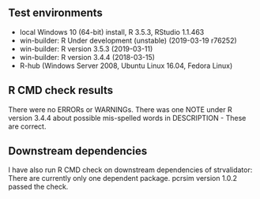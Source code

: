 ## Test environments
* local Windows 10 (64-bit) install, R 3.5.3, RStudio 1.1.463
* win-builder: R Under development (unstable) (2019-03-19 r76252)
* win-builder: R version 3.5.3 (2019-03-11)
* win-builder: R version 3.4.4 (2018-03-15)
* R-hub (Windows Server 2008, Ubuntu Linux 16.04, Fedora Linux)

## R CMD check results
There were no ERRORs or WARNINGs.
There was one NOTE under R version 3.4.4 about possible mis-spelled words in DESCRIPTION - These are correct.

## Downstream dependencies
I have also run R CMD check on downstream dependencies of strvalidator:
There are currently only one dependent package.
pcrsim version 1.0.2 passed the check.